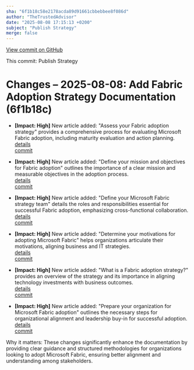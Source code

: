 ```yaml
---
sha: "6f1b18c58e2178acda89d91661cbbebbee8f086d"
author: "TheTrustedAdvisor"
date: "2025-08-08 17:15:13 +0200"
subject: "Publish Strategy"
merge: false
---
```


[View commit on GitHub](https://github.com/TheTrustedAdvisor/FabricAdoptionFramework/commit/6f1b18c58e2178acda89d91661cbbebbee8f086d)

This commit: Publish Strategy

# Changes – 2025-08-08: Add Fabric Adoption Strategy Documentation (6f1b18c)

- **[Impact: High]** New article added: "Assess your Fabric adoption strategy" provides a comprehensive process for evaluating Microsoft Fabric adoption, including maturity evaluation and action planning.  
   [details](/docs/about/changes/2025-08-08-assess-your-fabric-adoption-strategy)  
   [commit](https://github.com/TheTrustedAdvisor/FabricAdoptionFramework/commit/6f1b18c58e2178acda89d91661cbbebbee8f086d)

- **[Impact: High]** New article added: "Define your mission and objectives for Fabric adoption" outlines the importance of a clear mission and measurable objectives in the adoption process.  
   [details](/docs/about/changes/2025-08-08-define-your-mission-and-objectives)  
   [commit](https://github.com/TheTrustedAdvisor/FabricAdoptionFramework/commit/6f1b18c58e2178acda89d91661cbbebbee8f086d)

- **[Impact: High]** New article added: "Define your Microsoft Fabric strategy team" details the roles and responsibilities essential for successful Fabric adoption, emphasizing cross-functional collaboration.  
   [details](/docs/about/changes/2025-08-08-define-your-strategy-team)  
   [commit](https://github.com/TheTrustedAdvisor/FabricAdoptionFramework/commit/6f1b18c58e2178acda89d91661cbbebbee8f086d)

- **[Impact: High]** New article added: "Determine your motivations for adopting Microsoft Fabric" helps organizations articulate their motivations, aligning business and IT strategies.  
   [details](/docs/about/changes/2025-08-08-determine-your-motivations)  
   [commit](https://github.com/TheTrustedAdvisor/FabricAdoptionFramework/commit/6f1b18c58e2178acda89d91661cbbebbee8f086d)

- **[Impact: High]** New article added: "What is a Fabric adoption strategy?" provides an overview of the strategy and its importance in aligning technology investments with business outcomes.  
   [details](/docs/about/changes/2025-08-08-overview)  
   [commit](https://github.com/TheTrustedAdvisor/FabricAdoptionFramework/commit/6f1b18c58e2178acda89d91661cbbebbee8f086d)

- **[Impact: High]** New article added: "Prepare your organization for Microsoft Fabric adoption" outlines the necessary steps for organizational alignment and leadership buy-in for successful adoption.  
   [details](/docs/about/changes/2025-08-08-prepare-your-organization)  
   [commit](https://github.com/TheTrustedAdvisor/FabricAdoptionFramework/commit/6f1b18c58e2178acda89d91661cbbebbee8f086d)

Why it matters: These changes significantly enhance the documentation by providing clear guidance and structured methodologies for organizations looking to adopt Microsoft Fabric, ensuring better alignment and understanding among stakeholders.
